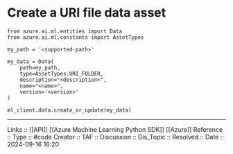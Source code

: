 # Create a URI file data asset

```
from azure.ai.ml.entities import Data
from azure.ai.ml.constants import AssetTypes

my_path = '<supported-path>'

my_data = Data(
    path=my_path,
    type=AssetTypes.URI_FOLDER,
    description="<description>",
    name="<name>",
    version='<version>'
)

ml_client.data.create_or_update(my_data)
```


---
Links :: [[API]] [[Azure Machine Learning Python SDK]]  [[Azure]]
Reference ::
Type :: #code
Creator ::
TAF ::
Discussion ::
Dis_Topic :: 
Resolved ::
Date :: 2024-09-16 16:20
